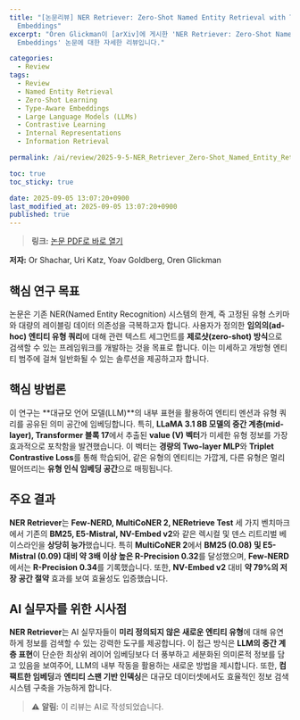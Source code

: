 ```yaml
---
title: "[논문리뷰] NER Retriever: Zero-Shot Named Entity Retrieval with Type-Aware
  Embeddings"
excerpt: "Oren Glickman이 [arXiv]에 게시한 'NER Retriever: Zero-Shot Named Entity Retrieval with Type-Aware
  Embeddings' 논문에 대한 자세한 리뷰입니다."

categories:
  - Review
tags:
  - Review
  - Named Entity Retrieval
  - Zero-Shot Learning
  - Type-Aware Embeddings
  - Large Language Models (LLMs)
  - Contrastive Learning
  - Internal Representations
  - Information Retrieval

permalink: /ai/review/2025-9-5-NER_Retriever_Zero-Shot_Named_Entity_Retrieval_with_Type-Aware_Embeddings/

toc: true
toc_sticky: true

date: 2025-09-05 13:07:20+0900
last_modified_at: 2025-09-05 13:07:20+0900
published: true
---
```

> **링크:** [논문 PDF로 바로 열기](https://arxiv.org/abs/2509.04011)

**저자:** Or Shachar, Uri Katz, Yoav Goldberg, Oren Glickman



## 핵심 연구 목표
논문은 기존 NER(Named Entity Recognition) 시스템의 한계, 즉 고정된 유형 스키마와 대량의 레이블링 데이터 의존성을 극복하고자 합니다. 사용자가 정의한 **임의의(ad-hoc) 엔티티 유형 쿼리**에 대해 관련 텍스트 세그먼트를 **제로샷(zero-shot) 방식**으로 검색할 수 있는 프레임워크를 개발하는 것을 목표로 합니다. 이는 미세하고 개방형 엔티티 범주에 걸쳐 일반화될 수 있는 솔루션을 제공하고자 합니다.

## 핵심 방법론
이 연구는 **대규모 언어 모델(LLM)**의 내부 표현을 활용하여 엔티티 멘션과 유형 쿼리를 공유된 의미 공간에 임베딩합니다. 특히, **LLaMA 3.1 8B 모델의 중간 계층(mid-layer), Transformer 블록 17**에서 추출된 **value (V) 벡터**가 미세한 유형 정보를 가장 효과적으로 포착함을 발견했습니다. 이 벡터는 **경량의 Two-layer MLP**와 **Triplet Contrastive Loss**를 통해 학습되어, 같은 유형의 엔티티는 가깝게, 다른 유형은 멀리 떨어뜨리는 **유형 인식 임베딩 공간**으로 매핑됩니다.

## 주요 결과
**NER Retriever**는 **Few-NERD, MultiCoNER 2, NERetrieve Test** 세 가지 벤치마크에서 기존의 **BM25, E5-Mistral, NV-Embed v2**와 같은 렉시컬 및 덴스 리트리벌 베이스라인을 **상당히 능가**했습니다. 특히 **MultiCoNER 2**에서 **BM25 (0.08) 및 E5-Mistral (0.09) 대비 약 3배 이상 높은 R-Precision 0.32**를 달성했으며, **Few-NERD**에서는 **R-Precision 0.34**를 기록했습니다. 또한, **NV-Embed v2** 대비 **약 79%의 저장 공간 절약** 효과를 보여 효율성도 입증했습니다.

## AI 실무자를 위한 시사점
**NER Retriever**는 AI 실무자들이 **미리 정의되지 않은 새로운 엔티티 유형**에 대해 유연하게 정보를 검색할 수 있는 강력한 도구를 제공합니다. 이 접근 방식은 **LLM의 중간 계층 표현**이 단순한 최상위 레이어 임베딩보다 더 풍부하고 세분화된 의미론적 정보를 담고 있음을 보여주어, LLM의 내부 작동을 활용하는 새로운 방법을 제시합니다. 또한, **컴팩트한 임베딩**과 **엔티티 스팬 기반 인덱싱**은 대규모 데이터셋에서도 효율적인 정보 검색 시스템 구축을 가능하게 합니다.

> ⚠️ **알림:** 이 리뷰는 AI로 작성되었습니다.